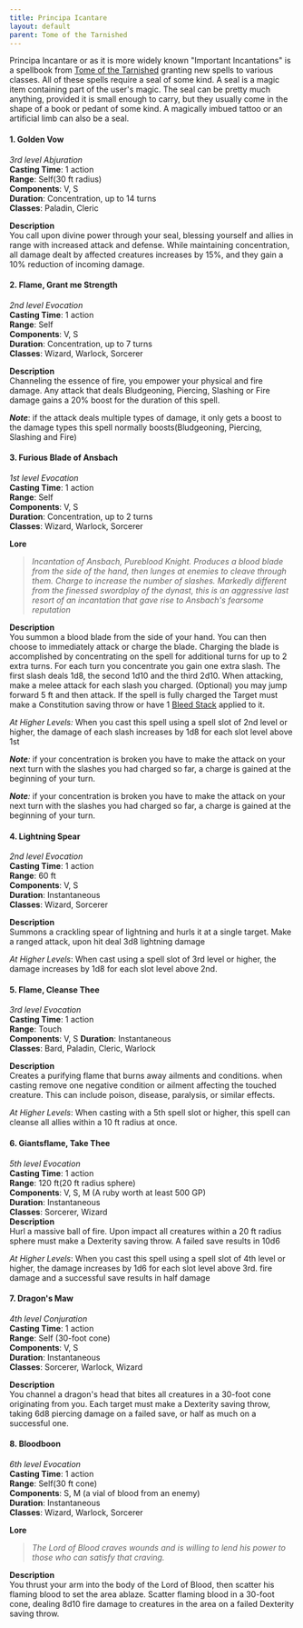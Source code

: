 ```yaml
---
title: Principa Icantare
layout: default
parent: Tome of the Tarnished
---
```


Principa Incantare or as it is more widely known "Important Incantations" is a spellbook from [Tome of the Tarnished]({{site.baseurl}}/Tome%20of%20the%20Tarnished/) granting new spells to various classes. All of these spells require a seal of some kind. A seal is a magic item containing part of the user's magic. The seal can be pretty much anything, provided it is small enough to carry, but they usually come in the shape of a book or pedant of some kind. A magically imbued tattoo or an artificial limb can also be a seal.

#### 1. Golden Vow
_3rd level Abjuration_  
**Casting Time**: 1 action  
**Range**: Self(30 ft radius)  
**Components**: V, S  
**Duration**: Concentration, up to 14 turns  
**Classes**: Paladin, Cleric  

**Description**  
You call upon divine power through your seal, blessing yourself and allies in range with increased attack and defense. While maintaining concentration, all damage dealt by affected creatures increases by 15%, and they gain a 10% reduction of incoming damage.
#### 2. Flame, Grant me Strength
_2nd level Evocation_  
**Casting Time**: 1 action  
**Range**: Self  
**Components**: V, S  
**Duration**: Concentration, up to 7 turns  
**Classes**: Wizard, Warlock, Sorcerer  

**Description**  
Channeling the essence of fire, you empower your physical and fire damage. Any attack that deals Bludgeoning, Piercing, Slashing or Fire damage gains a 20% boost for the duration of this spell. 

_**Note**_: if the attack deals multiple types of damage, it only gets a boost to the damage types this spell normally boosts(Bludgeoning, Piercing, Slashing and Fire)

#### 3. Furious Blade of Ansbach
_1st level Evocation_  
**Casting Time**: 1 action  
**Range**: Self  
**Components**: V, S  
**Duration**: Concentration, up to 2 turns  
**Classes**: Wizard, Warlock, Sorcerer  

**Lore**
> _Incantation of Ansbach, Pureblood Knight. Produces a blood blade from the side of the hand, then lunges at enemies to cleave through them. Charge to increase the number of slashes. Markedly different from the finessed swordplay of the dynast, this is an aggressive last resort of an incantation that gave rise to Ansbach's fearsome reputation_

**Description**  
You summon a blood blade from the side of your hand. You can then choose to immediately attack or charge the blade. Charging the blade is accomplished by concentrating on the spell for additional turns for up to 2 extra turns. For each turn you concentrate you gain one extra slash. The first slash deals  1d8, the second 1d10 and the third 2d10. When attacking, make a melee attack for each slash you charged. (Optional) you may jump forward 5 ft and then attack. If the spell is fully charged the Target must make a Constitution saving throw or have 1 [Bleed Stack]({{site.baseurl}}/Tome%20of%20the%20Tarnished/Bleed%20(Condition)) applied to it.

_At Higher Levels:_ When you cast this spell using a spell slot of 2nd level or higher, the damage of each slash increases by 1d8 for each slot level above 1st

_**Note**:_ if your concentration is broken you have to make the attack on your next turn with the slashes you had charged so far, a charge is gained at the beginning of your turn.

_**Note**:_ if your concentration is broken you have to make the attack on your next turn with the slashes you had charged so far, a charge is gained at the beginning of your turn.
#### 4. Lightning Spear
_2nd level Evocation_    
**Casting Time**: 1 action    
**Range**: 60 ft    
**Components**: V, S    
**Duration**: Instantaneous    
**Classes**: Wizard, Sorcerer    

**Description**  
Summons a crackling spear of lightning and hurls it at a single target. Make a ranged attack, upon hit deal 3d8 lightning damage

_At Higher Levels_: When cast using a spell slot of 3rd level or higher, the damage increases by 1d8 for each slot level above 2nd.
#### 5. Flame, Cleanse Thee
_3rd level Evocation_  
**Casting Time**: 1 action  
**Range**: Touch  
**Components**: V, S
**Duration**: Instantaneous  
**Classes**: Bard, Paladin, Cleric, Warlock  

**Description**  
Creates a purifying flame that burns away ailments and conditions. when casting remove one negative condition or ailment affecting the touched creature. This can include poison, disease, paralysis, or similar effects.

_At Higher Levels_: When casting with a 5th spell slot or higher, this spell can cleanse all allies within a 10 ft radius at once.
#### 6. Giantsflame, Take Thee
_5th level Evocation_  
**Casting Time**: 1 action  
**Range**: 120 ft(20 ft radius sphere)  
**Components**: V, S, M (A ruby worth at least 500 GP)  
**Duration**: Instantaneous  
**Classes**: Sorcerer, Wizard  
**Description**  
Hurl a massive ball of fire. Upon impact all creatures within a 20 ft radius sphere must make a Dexterity saving throw. A failed save results in 10d6

_At Higher Levels_: When you cast this spell using a spell slot of 4th level or higher, the damage increases by 1d6 for each slot level above 3rd. fire damage and a successful save results in half damage
#### 7. Dragon's Maw
_4th level Conjuration_  
**Casting Time**: 1 action  
**Range**: Self (30-foot cone)  
**Components**: V, S  
**Duration**: Instantaneous  
**Classes**: Sorcerer, Warlock, Wizard  

**Description**  
You channel a dragon's head that bites all creatures in a 30-foot cone originating from you. Each target must make a Dexterity saving throw, taking 6d8 piercing damage on a failed save, or half as much on a successful one.
#### 8. Bloodboon
_6th level Evocation_  
**Casting Time**: 1 action  
**Range**: Self(30 ft cone)  
**Components**: S, M (a vial of blood from an enemy)  
**Duration**: Instantaneous  
**Classes**: Wizard, Warlock, Sorcerer  

**Lore**
> _The Lord of Blood craves wounds and is willing to lend his power to those who can satisfy that craving._

**Description**  
You thrust your arm into the body of the Lord of Blood, then scatter his flaming blood to set the area ablaze. Scatter flaming blood in a 30-foot cone, dealing 8d10 fire damage to creatures in the area on a failed Dexterity saving throw.